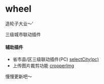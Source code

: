 # wheel
造轮子大业～‘

三级城市联动插件

#### 辅助插件
* 省市县/区三级联动插件(PC) [selectCity(pc)](https://github.com/EdogawaSherry/wheel/tree/master/selectCity(pc))
* 上传图片裁剪功能 [cropperImg](https://github.com/EdogawaSherry/wheel/tree/master/cropperImg)



慢慢更新吧～
